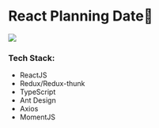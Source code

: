 # React Planning Date📅

![](https://sun9-71.userapi.com/impg/pz7AO3lhWDJNX9KfzdGHDhMSUU-wEUF4onWw6A/FS0L8OZLx4c.jpg?size=1920x974&quality=96&sign=97f980da7dabf7f45b07675ac6b261b0&type=album)


### Tech Stack:
* ReactJS
* Redux/Redux-thunk
* TypeScript
* Ant Design
* Axios
* MomentJS
